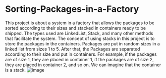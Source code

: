 # Sorting-Packages-in-a-Factory
This project is about a system in a factory that allows the packages to be sorted according to their sizes and stacked in containers ready to be shipped. The types used are LinkedList, Stack, and many other methods that facilitate the system. The concept of using stacks in this project is to store the packages in the containers.
Packages are put in random sizes in a linked list from sizes 1 to 5. After that, the Packages are separated according to their size and put in containers. For example, if the packages are of size 1, they are placed in container 1, if the packages are of size 2, they are placed in container 2, and so on.
We can imagine that the container is a stack.
![image](https://user-images.githubusercontent.com/83702069/167264963-dd0689e6-8d22-4d81-8fb0-72186838e25d.png)
